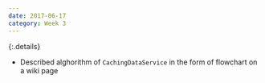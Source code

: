 ```yaml
---
date: 2017-06-17
category: Week 3
---
```


{:.details}
- Described alghorithm of `CachingDataService` in the form of flowchart on a wiki page
